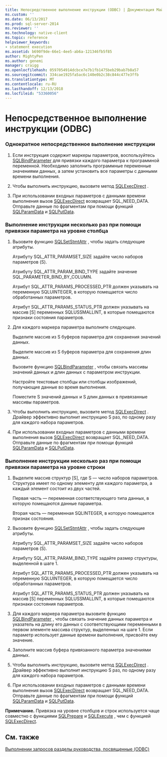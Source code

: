 ```yaml
---
title: Непосредственное выполнение инструкции (ODBC) | Документация Майкрософт
ms.custom: ''
ms.date: 06/13/2017
ms.prod: sql-server-2014
ms.reviewer: ''
ms.technology: native-client
ms.topic: reference
helpviewer_keywords:
- statement execution
ms.assetid: b690f9de-66e1-4ee5-ab6a-121346fb5f85
author: MightyPen
ms.author: genemi
manager: craigg
ms.openlocfilehash: 0597054914dcbce7e7b1fb1475beb29bab7b8a57
ms.sourcegitcommit: 334cae1925fa5ac6c140e0b2c38c844c477e3ffb
ms.translationtype: MT
ms.contentlocale: ru-RU
ms.lasthandoff: 12/13/2018
ms.locfileid: "53360056"
---
```

# <a name="execute-a-statement-directly-odbc"></a>Непосредственное выполнение инструкции (ODBC)
    
### <a name="to-execute-a-statement-directly-and-one-time-only"></a>Однократное непосредственное выполнение инструкции  
  
1.  Если инструкция содержит маркеры параметров, воспользуйтесь [SQLBindParameter](../../native-client-odbc-api/sqlbindparameter.md) для привязки каждого параметра к программной переменной. Необходимо заполнить программные переменные значениями данных, а затем установить все параметры с данными времени выполнения.  
  
2.  Чтобы выполнить инструкцию, вызовите метод [SQLExecDirect](https://go.microsoft.com/fwlink/?LinkId=58399) .  
  
3.  При использовании входных параметров с данными времени выполнения вызов [SQLExecDirect](https://go.microsoft.com/fwlink/?LinkId=58399) возвращает SQL_NEED_DATA. Отправьте данные по фрагментам при помощи функций [SQLParamData](https://go.microsoft.com/fwlink/?LinkId=58405) и [SQLPutData](../../native-client-odbc-api/sqlputdata.md).  
  
### <a name="to-execute-a-statement-multiple-times-by-using-column-wise-parameter-binding"></a>Выполнение инструкции несколько раз при помощи привязки параметра на уровне столбца  
  
1.  Вызовите функцию [SQLSetStmtAttr](../../native-client-odbc-api/sqlsetstmtattr.md) , чтобы задать следующие атрибуты.  
  
     Атрибуту SQL_ATTR_PARAMSET_SIZE задайте число наборов параметров (S).  
  
     Атрибуту SQL_ATTR_PARAM_BIND_TYPE задайте значение SQL_PARAMETER_BIND_BY_COLUMN.  
  
     Атрибут SQL_ATTR_PARAMS_PROCESSED_PTR должен указывать на переменную SQLUINTEGER, в которую помещается число обработанных параметров.  
  
     Атрибут SQL_ATTR_PARAMS_STATUS_PTR должен указывать на массив [S] переменных SQLUSSMALLINT, в которые помещаются признаки состояния параметров.  
  
2.  Для каждого маркера параметра выполните следующее.  
  
     Выделите массив из S буферов параметра для сохранения значений данных.  
  
     Выделите массив из S буферов параметра для сохранения длин данных.  
  
     Вызовите функцию [SQLBindParameter](../../native-client-odbc-api/sqlbindparameter.md) , чтобы связать массивы значений данных и длин данных с параметром инструкции.  
  
     Настройте текстовые столбцы или столбцы изображений, получающие данные во время выполнения.  
  
     Поместите S значений данных и S длин данных в привязанные массивы параметров.  
  
3.  Чтобы выполнить инструкцию, вызовите метод [SQLExecDirect](https://go.microsoft.com/fwlink/?LinkId=58399) . Драйвер эффективно выполнит инструкцию S раз, по одному разу для каждого набора параметров.  
  
4.  При использовании входных параметров с данными времени выполнения вызов [SQLExecDirect](https://go.microsoft.com/fwlink/?LinkId=58399) возвращает SQL_NEED_DATA. Отправьте данные по фрагментам при помощи функций [SQLParamData](https://go.microsoft.com/fwlink/?LinkId=58405) и [SQLPutData](../../native-client-odbc-api/sqlputdata.md).  
  
### <a name="to-execute-a-statement-multiple-times-by-using-row-wise-parameter-binding"></a>Выполнение инструкции несколько раз при помощи привязки параметра на уровне строки  
  
1.  Выделите массив структур [S], где S — число наборов параметров. Структура имеет по одному элементу для каждого параметра, а каждый элемент состоит из двух частей.  
  
     Первая часть — переменная соответствующего типа данных, в которую помещаются данные параметра.  
  
     Вторая часть — переменная SQLINTEGER, в которую помещается признак состояния.  
  
2.  Вызовите функцию [SQLSetStmtAttr](../../native-client-odbc-api/sqlsetstmtattr.md) , чтобы задать следующие атрибуты.  
  
     Атрибуту SQL_ATTR_PARAMSET_SIZE задайте число наборов параметров (S).  
  
     Атрибуту SQL_ATTR_PARAM_BIND_TYPE задайте размер структуры, выделенной в шаге 1.  
  
     Атрибут SQL_ATTR_PARAMS_PROCESSED_PTR должен указывать на переменную SQLUINTEGER, в которую помещается число обработанных параметров.  
  
     Атрибут SQL_ATTR_PARAMS_STATUS_PTR должен указывать на массив [S] переменных SQLUSSMALLINT, в которые помещаются признаки состояния параметров.  
  
3.  Для каждого маркера параметра вызовите функцию [SQLBindParameter](../../native-client-odbc-api/sqlbindparameter.md) , чтобы связать значение данных параметра и указатель на длину его данных с соответствующими переменными в первом элементе массива структур, выделенных на шаге 1. Если параметр использует данные времени выполнения, присвойте ему значение.  
  
4.  Заполните массив буфера привязанного параметра значениями данных.  
  
5.  Чтобы выполнить инструкцию, вызовите метод [SQLExecDirect](https://go.microsoft.com/fwlink/?LinkId=58399) . Драйвер эффективно выполнит инструкцию S раз, по одному разу для каждого набора параметров.  
  
6.  При использовании входных параметров с данными времени выполнения вызов [SQLExecDirect](https://go.microsoft.com/fwlink/?LinkId=58399) возвращает SQL_NEED_DATA. Отправьте данные по фрагментам при помощи функций [SQLParamData](https://go.microsoft.com/fwlink/?LinkId=58405) и [SQLPutData](../../native-client-odbc-api/sqlputdata.md).  
  
 **Примечание.** Привязка на уровне столбцов и строк используется чаще совместно с функциями [SQLPrepare](https://go.microsoft.com/fwlink/?LinkId=59360) и [SQLExecute](https://go.microsoft.com/fwlink/?LinkId=58400) , чем с функцией [SQLExecDirect](https://go.microsoft.com/fwlink/?LinkId=58399).  
  
## <a name="see-also"></a>См. также  
 [Выполнении запросов разделы руководства, посвященные &#40;ODBC&#41;](executing-queries-how-to-topics-odbc.md)  
  
  
